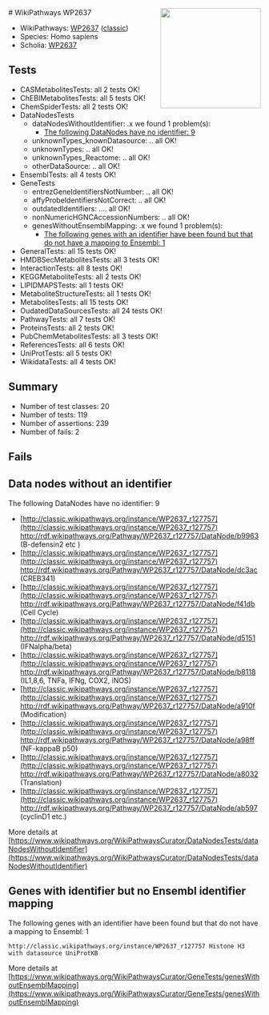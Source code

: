 <img style="float: right; width: 200px" src="https://upload.wikimedia.org/wikipedia/commons/thumb/8/83/Wplogo_with_text_500.png/640px-Wplogo_with_text_500.png" />
# WikiPathways WP2637

* WikiPathways: [WP2637](https://wikipathways.org/pathways/WP2637) ([classic](https://classic.wikipathways.org/instance/WP2637))
* Species: Homo sapiens
* Scholia: [WP2637](https://scholia.toolforge.org/wikipathways/WP2637)
## Tests
* CASMetabolitesTests: all 2 tests OK!
* ChEBIMetabolitesTests: all 5 tests OK!
* ChemSpiderTests: all 2 tests OK!
* DataNodesTests
    * dataNodesWithoutIdentifier: .x we found 1 problem(s):
        * [The following DataNodes have no identifier: 9](#d2d32fa8)
    * unknownTypes_knownDatasource: .. all OK!
    * unknownTypes: .. all OK!
    * unknownTypes_Reactome: .. all OK!
    * otherDataSource: .. all OK!
* EnsemblTests: all 4 tests OK!
* GeneTests
    * entrezGeneIdentifiersNotNumber: .. all OK!
    * affyProbeIdentifiersNotCorrect: .. all OK!
    * outdatedIdentifiers: .... all OK!
    * nonNumericHGNCAccessionNumbers: .. all OK!
    * genesWithoutEnsemblMapping: .x we found 1 problem(s):
        * [The following genes with an identifier have been found but that do not have a mapping to Ensembl: 1](#40286d83)
* GeneralTests: all 15 tests OK!
* HMDBSecMetabolitesTests: all 3 tests OK!
* InteractionTests: all 8 tests OK!
* KEGGMetaboliteTests: all 2 tests OK!
* LIPIDMAPSTests: all 1 tests OK!
* MetaboliteStructureTests: all 1 tests OK!
* MetabolitesTests: all 15 tests OK!
* OudatedDataSourcesTests: all 24 tests OK!
* PathwayTests: all 7 tests OK!
* ProteinsTests: all 2 tests OK!
* PubChemMetabolitesTests: all 3 tests OK!
* ReferencesTests: all 6 tests OK!
* UniProtTests: all 5 tests OK!
* WikidataTests: all 4 tests OK!


## Summary

* Number of test classes: 20
* Number of tests: 119
* Number of assertions: 239
* Number of fails: 2

## Fails

<a name="d2d32fa8" />

## Data nodes without an identifier

The following DataNodes have no identifier: 9

* [http://classic.wikipathways.org/instance/WP2637_r127757](http://classic.wikipathways.org/instance/WP2637_r127757) http://rdf.wikipathways.org/Pathway/WP2637_r127757/DataNode/b9963 (B-defensin2
 etc
)
* [http://classic.wikipathways.org/instance/WP2637_r127757](http://classic.wikipathways.org/instance/WP2637_r127757) http://rdf.wikipathways.org/Pathway/WP2637_r127757/DataNode/dc3ac (CREB341)
* [http://classic.wikipathways.org/instance/WP2637_r127757](http://classic.wikipathways.org/instance/WP2637_r127757) http://rdf.wikipathways.org/Pathway/WP2637_r127757/DataNode/f41db (Cell
Cycle)
* [http://classic.wikipathways.org/instance/WP2637_r127757](http://classic.wikipathways.org/instance/WP2637_r127757) http://rdf.wikipathways.org/Pathway/WP2637_r127757/DataNode/d5151 (IFNalpha/beta)
* [http://classic.wikipathways.org/instance/WP2637_r127757](http://classic.wikipathways.org/instance/WP2637_r127757) http://rdf.wikipathways.org/Pathway/WP2637_r127757/DataNode/b8118 (IL1,8,6, TNFa, 
IFNg, COX2, iNOS)
* [http://classic.wikipathways.org/instance/WP2637_r127757](http://classic.wikipathways.org/instance/WP2637_r127757) http://rdf.wikipathways.org/Pathway/WP2637_r127757/DataNode/a910f (Modification)
* [http://classic.wikipathways.org/instance/WP2637_r127757](http://classic.wikipathways.org/instance/WP2637_r127757) http://rdf.wikipathways.org/Pathway/WP2637_r127757/DataNode/a98ff (NF-kappaB p50)
* [http://classic.wikipathways.org/instance/WP2637_r127757](http://classic.wikipathways.org/instance/WP2637_r127757) http://rdf.wikipathways.org/Pathway/WP2637_r127757/DataNode/a8032 (Translation)
* [http://classic.wikipathways.org/instance/WP2637_r127757](http://classic.wikipathways.org/instance/WP2637_r127757) http://rdf.wikipathways.org/Pathway/WP2637_r127757/DataNode/ab597 (cyclinD1
etc.)


More details at [https://www.wikipathways.org/WikiPathwaysCurator/DataNodesTests/dataNodesWithoutIdentifier](https://www.wikipathways.org/WikiPathwaysCurator/DataNodesTests/dataNodesWithoutIdentifier)

<a name="40286d83" />

## Genes with identifier but no Ensembl identifier mapping

The following genes with an identifier have been found but that do not have a mapping to Ensembl: 1
```
http://classic.wikipathways.org/instance/WP2637_r127757 Histone H3 with datasource UniProtKB
```

More details at [https://www.wikipathways.org/WikiPathwaysCurator/GeneTests/genesWithoutEnsemblMapping](https://www.wikipathways.org/WikiPathwaysCurator/GeneTests/genesWithoutEnsemblMapping)

